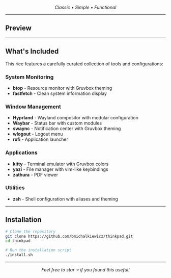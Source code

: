 <div align="center">

*Classic • Simple • Functional*

</div>

---

## **Preview**


---

## **What's Included**

This rice features a carefully curated collection of tools and configurations:

### **System Monitoring**
- **btop** - Resource monitor with Gruvbox theming
- **fastfetch** - Clean system information display

### **Window Management** 
- **Hyprland** - Wayland compositor with modular configuration
- **Waybar** - Status bar with custom modules
- **swaync** - Notification center with Gruvbox theming
- **wlogout** - Logout menu
- **rofi** - Application launcher

### **Applications**
- **kitty** - Terminal emulator with Gruvbox colors
- **yazi** - File manager with vim-like keybindings
- **zathura** - PDF viewer

### **Utilities**
- **zsh** - Shell configuration with aliases and theming

---

## **Installation**

```bash
# Clone the repository
git clone https://github.com/bmichalkiewicz/thinkpad.git
cd thinkpad

# Run the installation script
./install.sh
```
---


<div align="center">

*Feel free to star ⭐ if you found this useful!*

</div>
